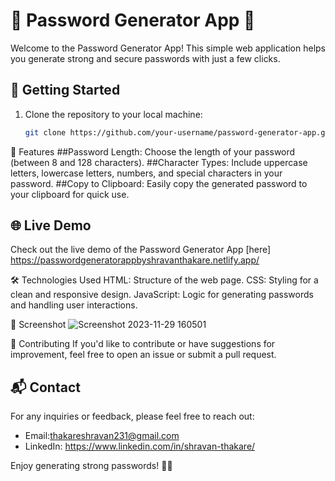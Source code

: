 # 🌟 Password Generator App 🌟

Welcome to the Password Generator App! This simple web application helps you generate strong and secure passwords with just a few clicks.

## 🚀 Getting Started

1. Clone the repository to your local machine:

   ```bash
   git clone https://github.com/your-username/password-generator-app.git
🎨 Features
##Password Length: Choose the length of your password (between 8 and 128 characters).
##Character Types: Include uppercase letters, lowercase letters, numbers, and special characters in your password.
##Copy to Clipboard: Easily copy the generated password to your clipboard for quick use.

## 🌐 Live Demo

Check out the live demo of the Password Generator App [here] https://passwordgeneratorappbyshravanthakare.netlify.app/

🛠 Technologies Used
HTML: Structure of the web page.
CSS: Styling for a clean and responsive design.
JavaScript: Logic for generating passwords and handling user interactions.

📸 Screenshot
![Screenshot 2023-11-29 160501](https://github.com/ShravanThakare/Password-Generator/assets/108409480/57c45020-09ea-4e6a-a5eb-1ab770059bb9)


🤝 Contributing
If you'd like to contribute or have suggestions for improvement, feel free to open an issue or submit a pull request.

## 📬 Contact

For any inquiries or feedback, please feel free to reach out:

- Email:thakareshravan231@gmail.com
- LinkedIn: https://www.linkedin.com/in/shravan-thakare/

Enjoy generating strong passwords! 💪🔐
